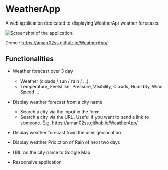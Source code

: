 # WeatherApp
A web application dedicated to displaying WeatherApi weather forecasts.


![Screenshot of the application](https://photos.app.goo.gl/RKeSwW8hxAhpk2h77)

Demo : https://aman02ss.github.io/WeatherApp/

## Functionalities

- Weather forecast over 3 day
    - Weather (clouds / sun / rain / ...)
    - Temperature, FeelsLike, Pressure, Visibility, Clouds, Humidity, Wind Speed ...
    
- Display weather forecast from a city name
    - Search a city via the input in the form
    - Search a city via the URL. Useful if you want to send a link to someone. E.g. https://aman02ss.github.io/WeatherApp/
- Display weather forecast from the user geolocation
- Display weather Pridiction of Rain of next two days
- URL on the city name to Google Map
- Responsive application
